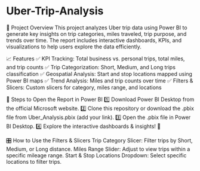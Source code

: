 # Uber-Trip-Analysis

📌 Project Overview
This project analyzes Uber trip data using Power BI to generate key insights on trip categories, miles traveled, trip purpose, and trends over time. The report includes interactive dashboards, KPIs, and visualizations to help users explore the data efficiently.

📈 Features
✅ KPI Tracking: Total business vs. personal trips, total miles, and trip counts
✅ Trip Categorization: Short, Medium, and Long trips classification
✅ Geospatial Analysis: Start and stop locations mapped using Power BI maps
✅ Trend Analysis: Miles and trip counts over time
✅ Filters & Slicers: Custom slicers for category, miles range, and locations

📂 Steps to Open the Report in Power BI
1️⃣ Download Power BI Desktop from the official Microsoft website.
2️⃣ Clone this repository or download the .pbix file from Uber_Analysis.pbix (add your link).
3️⃣ Open the .pbix file in Power BI Desktop.
4️⃣ Explore the interactive dashboards & insights! 🚀

🎛️ How to Use the Filters & Slicers
Trip Category Slicer: Filter trips by Short, Medium, or Long distance.
Miles Range Slider: Adjust to view trips within a specific mileage range.
Start & Stop Locations Dropdown: Select specific locations to filter trips.
